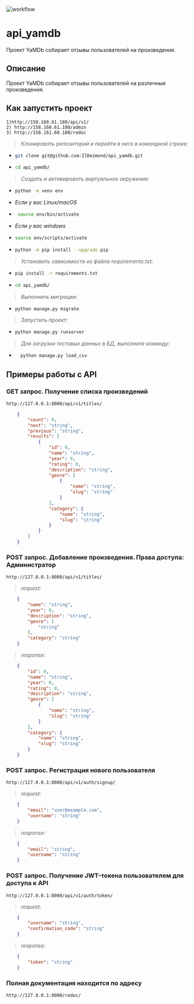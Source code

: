 ![workflow](https://github.com/iamksan/yamdb_final/actions/workflows/yamdb_workflow.yml/badge.svg)
# api_yamdb

Проект YaMDb собирает отзывы пользователей на произведения.

## Описание
Проект YaMDb собирает отзывы пользователей на различные произведения.
## Как запустить проект
```URL
1)http://158.160.61.180/api/v1/
2) http://158.160.61.180/admin
3) http://158.161.60.180/redoc
```


>*Клонировать репозиторий и перейти в него в командной строке:*

* ```bash
  git clone git@github.com:IlDezmond/api_yamdb.git
  ```

* ```bash
  cd api_yamdb/
  ```

>*Cоздать и активировать виртуальное окружение:*
* ```bash
  python -m venv env
  ```

* *Если у вас Linux/macOS*

* ```bash
   source env/bin/activate
   ```

* *Если у вас windows*

* ```bash
  source env/scripts/activate
  ```

* ```bash
  python -m pip install --upgrade pip
  ```

>*Установить зависимости из файла requirements.txt:*
* ```bash
  pip install -r requirements.txt
  ```

* ```bash
  cd api_yamdb/
  ```

>*Выполнить миграции:*
* ```bash
  python manage.py migrate
  ```

>*Запустить проект:*
* ```bash
  python manage.py runserver
  ```

>*Для загрузки тестовых данных в БД, выполните команду:*
* ```bash
    python manage.py load_csv
  ```

## Примеры работы с API

### GET запрос. Получение списка произведений

```URL
http://127.0.0.1:8000/api/v1/titles/
```

```JSON
    {
        "count": 0,
        "next": "string",
        "previous": "string",
        "results": [
            {
                "id": 0,
                "name": "string",
                "year": 0,
                "rating": 0,
                "description": "string",
                "genre": [
                    {
                        "name": "string",
                        "slug": "string"
                    }
                ],
                "category": {
                    "name": "string",
                    "slug": "string"
                }
            }
        ]
    }
```

### POST запрос. Добавление произведения. Права доступа: Администратор

```URL
http://127.0.0.1:8000/api/v1/titles/
```

>*request:*
```JSON
    {
        "name": "string",
        "year": 0,
        "description": "string",
        "genre": [
            "string"
        ],
        "category": "string"
    }
```

>*response:*
```JSON
    {
        "id": 0,
        "name": "string",
        "year": 0,
        "rating": 0,
        "description": "string",
        "genre": [
            {
                "name": "string",
                "slug": "string"
            }
        ],
        "category": {
            "name": "string",
            "slug": "string"
        }
    }
```

### POST запрос. Регистрация нового пользователя

```URL
http://127.0.0.1:8000/api/v1/auth/signup/
```

>*request:*
```JSON
    {
        "email": "user@example.com",
        "username": "string"
    }
```

>*response:*
```JSON
    {
        "email": "string",
        "username": "string"
    }
```

### POST запрос. Получение JWT-токена пользователем для доступа к API

```URL
http://127.0.0.1:8000/api/v1/auth/token/
```

>*request:*
```JSON
    {
        "username": "string",
        "confirmation_code": "string"
    }
```

>*response:*
```JSON
    {
        "token": "string"
    }
```

### Полная документация находится по адресу

```URL
http://127.0.0.1:8000/redoc/
```
